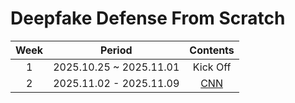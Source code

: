 # Deepfake Defense From Scratch

| Week | Period | Contents |
|:----:|:------:|:--------:|
| 1 | 2025.10.25 ~ 2025.11.01 | Kick Off |
| 2 | 2025.11.02 - 2025.11.09 | [CNN](code_practice/week1/Week1_CNN_using_numpy.ipynb) |
